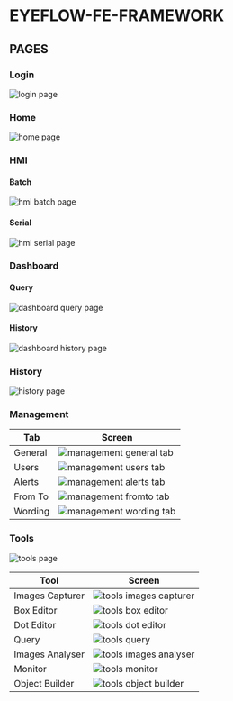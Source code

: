 # EYEFLOW-FE-FRAMEWORK

## PAGES

### Login

![login page](imagesDocumentation/login.png "login page")


### Home

![home page](imagesDocumentation/home.png "home page")

### HMI

#### Batch
![hmi batch page](imagesDocumentation/hmiBatch.png "hmi batch page")


#### Serial
![hmi serial page](imagesDocumentation/hmiSerial.png "hmi serial page")


### Dashboard

#### Query
![dashboard query page](imagesDocumentation/dashboardQuery.png "dashboard query page")

#### History
![dashboard history page](imagesDocumentation/dashboardHistory.png "dashboard history page")

### History

![history page](imagesDocumentation/history.png "history page")

### Management

| Tab  | Screen  |
|---|---|
| General  | ![management general tab](imagesDocumentation/management_general.png "management general tab")  |  
| Users  | ![management users tab](imagesDocumentation/management_users.png "management users tab")  |  
| Alerts  | ![management alerts tab](imagesDocumentation/management_alerts.png "management alerts tab")  |  
| From To  | ![management fromto tab](imagesDocumentation/management_fromto.png "management fromto tab")  |  
| Wording  | ![management wording tab](imagesDocumentation/management_wording.png "management wording tab")  |  

### Tools
![tools page](imagesDocumentation/tools.png "tools page")

| Tool  | Screen  |
|---|---|
| Images Capturer  | ![tools images capturer](imagesDocumentation/tools_imagesCapturer.png "tools images capturer")  |  
| Box Editor  | ![tools box editor](imagesDocumentation/tools_boxEditor.png "tools box editor")  |  
| Dot Editor  | ![tools dot editor](imagesDocumentation/tools_dotEditor.png "tools dot editor")  |  
| Query  | ![tools query](imagesDocumentation/tools_query.png "tools query")  |  
| Images Analyser  | ![tools images analyser](imagesDocumentation/tools_imagesAnalyser.png "tools images analyser")  |  
| Monitor  | ![tools monitor](imagesDocumentation/tools_monitor.png "tools monitor")  |  
| Object Builder  | ![tools object builder](imagesDocumentation/tools_objectBuilder.png "tools object builder")  |  